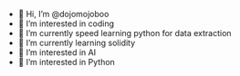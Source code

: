 - 👋 Hi, I’m @dojomojoboo
- 👀 I’m interested in coding
- 🌱 I’m currently speed learning python for data extraction
- 🌱 I’m currently learning solidity
- 💞️ I’m interested in AI
- 💞️ I’m interested in Python

<!---
dojomojoboo/dojomojoboo is a ✨ special ✨ repository because its `README.md` (this file) appears on your GitHub profile.
You can click the Preview link to take a look at your changes.
--->
